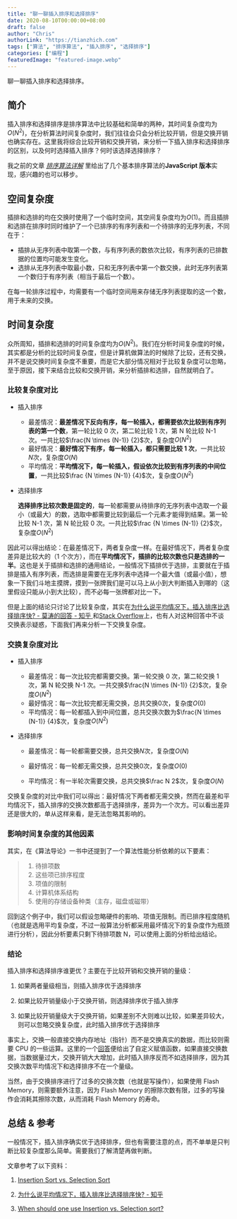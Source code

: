```yaml
---
title: "聊一聊插入排序和选择排序"
date: 2020-08-10T00:00:00+08:00
draft: false
author: "Chris"
authorLink: "https://tianzhich.com"
tags: ["算法", "排序算法", "插入排序", "选择排序"]
categories: ["编程"]
featuredImage: "featured-image.webp"
---
```


聊一聊插入排序和选择排序。

<!--more-->

## 简介

插入排序和选择排序是排序算法中比较基础和简单的两种，其时间复杂度均为$O(N^{2})$，在分析算法时间复杂度时，我们往往会只会分析比较开销，但是交换开销也确实存在。这里我将综合比较开销和交换开销，来分析一下插入排序和选择排序的区别，以及何时选择插入排序？何时该选择选择排序？

我之前的文章 [_排序算法详解_](https://juejin.im/post/6844904131329523725) 里给出了几个基本排序算法的**JavaScript 版本**实现，感兴趣的也可以移步。

## 空间复杂度

插排和选排的均在交换时使用了一个临时空间，其空间复杂度均为$O(1)$。而且插排和选排在排序时同时维护了一个已排序的有序列表和一个待排序的无序列表，不同在于：

- 插排从无序列表中取第一个数，与有序列表的数依次比较，有序列表的已排数据的位置均可能发生变化。
- 选排从无序列表中取最小数，只和无序列表中第一个数交换，此时无序列表第一个数归于有序列表（相当于最后一个数）。

在每一轮排序过程中，均需要有一个临时空间用来存储无序列表提取的这一个数，用于未来的交换。

## 时间复杂度

众所周知，插排和选排的时间复杂度均为$O(N^{2})$。我们在分析时间复杂度的时候，其实都是分析的比较时间复杂度，但是计算机做算法的时候除了比较，还有交换，并不是说交换时间复杂度不重要，而是它大部分情况相对于比较复杂度可以忽略，至于原因，接下来结合比较和交换开销，来分析插排和选排，自然就明白了。

### 比较复杂度对比

- 插入排序

  - 最差情况：**最差情况下反向有序，每一轮插入，都需要依次比较到有序列表的第一个数**，第一轮比较 0 次，第二轮比较 1 次，第 N 轮比较 N-1 次。一共比较$\frac{N \times (N-1)} {2}$次，复杂度$O(N^{2})$
  - 最好情况：**最好情况下有序，每一轮插入，都只需要比较 1 次**，一共比较$N$次，复杂度$O(N)$
  - 平均情况：**平均情况下，每一轮插入，假设依次比较到有序列表的中间位置**，一共比较$\frac {N \times (N-1)} {4}$次，复杂度$O(N^{2})$

- 选择排序

  **选择排序比较次数是固定的**，每一轮都需要从待排序的无序列表中选取一个最小（或最大）的数，选取中都需要比较到最后一个元素才能得到结果。第一轮比较 N-1 次，第 N 轮比较 0 次。一共比较$\frac {N \times (N-1)} {2}$次，复杂度$O(N^{2})$

因此可以得出结论：在最差情况下，两者复杂度一样。在最好情况下，两者复杂度差异是比较大的（1 个次方），而在**平均情况下，插排的比较次数也只是选排的一半**。这也是关于插排和选排的通用结论，一般情况下插排优于选排，主要就在于插排是插入有序列表，而选排是需要在无序列表中选择一个最大值（或最小值），想象一下我们斗地主摸牌，摸到一张牌我们是可以马上从小到大判断插入到哪的（这里假设只能从小到大比较），而不必每一张牌都对比一下。

但是上面的结论只讨论了比较复杂度，其实在[为什么说平均情况下，插入排序比选择排序快? - 莫涛的回答 - 知乎
](https://www.zhihu.com/question/29635851/answer/45054833)和[Stack Overflow](https://stackoverflow.com/a/15799095)上，也有人对这种回答中不谈交换表示疑惑，下面我们再来分析一下交换复杂度。

### 交换复杂度对比

- 插入排序

  - 最差情况：每一次比较完都需要交换。第一轮交换 0 次，第二轮交换 1 次，第 N 轮交换 N-1 次。一共交换$\frac{N \times (N-1)} {2}$次，复杂度$O(N^{2})$
  - 最好情况：每一次比较完都无需交换，总共交换$0$次，复杂度$O(0)$
  - 平均情况：每一轮都插入到中间位置，总共交换次数为$\frac{N \times (N-1)} {4}$次，复杂度$O(N^{2})$

- 选择排序

  - 最差情况：每一轮都需要交换，总共交换$N$次，复杂度$O(N)$

  - 最好情况：每一轮都无需交换，总共交换$0$次，复杂度$O(0)$
  - 平均情况：有一半轮次需要交换，总共交换$\frac N 2$次，复杂度$O(N)$

交换复杂度的对比中我们可以得出：最好情况下两者都无需交换，然而在最差和平均情况下，插入排序的交换次数都高于选择排序，差异为一个次方。可以看出差异还是很大的，单从这样来看，是无法忽略其影响的。

### 影响时间复杂度的其他因素

其实，在《算法导论》一书中还提到了一个算法性能分析依赖的以下要素：

> 1. 待排项数
> 2. 这些项已排序程度
> 3. 项值的限制
> 4. 计算机体系结构
> 5. 使用的存储设备种类（主存，磁盘或磁带）

回到这个例子中，我们可以假设忽略硬件的影响、项值无限制。而已排序程度随机（也就是选用平均复杂度，不过一般算法分析都采用最坏情况下的复杂度作为瓶颈进行分析），因此分析要素只剩下待排项数 N，可以使用上面的分析给出结论。

### 结论

插入排序和选择排序谁更优？主要在于比较开销和交换开销的量级：

1. 如果两者量级相当，则插入排序优于选择排序

2. 如果比较开销量级小于交换开销，则选择排序优于插入排序

3. 如果比较开销量级大于交换开销，如果差别不大则难以比较，如果差异较大，则可以忽略交换复杂度，此时插入排序优于选择排序

事实上，交换一般直接交换内存地址（指针）而不是交换真实的数据，而比较则需要 CPU 的一些运算。这里的一个[回答](https://www.zhihu.com/question/29635851/answer/45113610)便给出了自定义赋值函数，如果直接交换数据，当数据量过大，交换开销大大增加，此时插入排序反而不如选择排序，因为其交换次数平均情况下和选择排序不在一个量级。

当然，由于交换排序进行了过多的交换次数（也就是写操作），如果使用 Flash Memory，则需要额外注意，因为 Flash Memory 的擦除次数有限，过多的写操作会消耗其擦除次数，从而消耗 Flash Memory 的寿命。

## 总结 & 参考

一般情况下，插入排序确实优于选择排序，但也有需要注意的点，而不单单是只判断比较复杂度那么简单。需要我们了解清楚再做判断。

文章参考了以下资料：

1. [Insertion Sort vs. Selection Sort](https://stackoverflow.com/questions/15799034/insertion-sort-vs-selection-sort)

2. [为什么说平均情况下，插入排序比选择排序快? - 知乎](https://www.zhihu.com/question/29635851)

3. [When should one use Insertion vs. Selection sort?](https://www.quora.com/When-should-one-use-Insertion-vs-Selection-sort)
